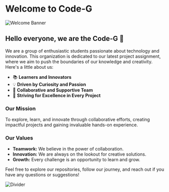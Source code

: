 # Welcome to Code-G

![Welcome Banner](https://t4.ftcdn.net/jpg/05/31/67/91/360_F_531679184_3VykZEvx3OvHKnLpl3TdaDYWT1hYjvc9.jpg)

## Hello everyone, we are the **Code-G** 👋

We are a group of enthusiastic students passionate about technology and innovation. This organization is dedicated to our latest project assignment, where we aim to push the boundaries of our knowledge and creativity. Here's a little about us:

- 📚 **Learners and Innovators**
- 💡 **Driven by Curiosity and Passion**
- 🤝 **Collaborative and Supportive Team**
- 🌟 **Striving for Excellence in Every Project**

### Our Mission

To explore, learn, and innovate through collaborative efforts, creating impactful projects and gaining invaluable hands-on experience.

### Our Values

- **Teamwork:** We believe in the power of collaboration.
- **Innovation:** We are always on the lookout for creative solutions.
- **Growth:** Every challenge is an opportunity to learn and grow.

Feel free to explore our repositories, follow our journey, and reach out if you have any questions or suggestions!

![Divider](https://clipart-library.com/img1/760091.png)
